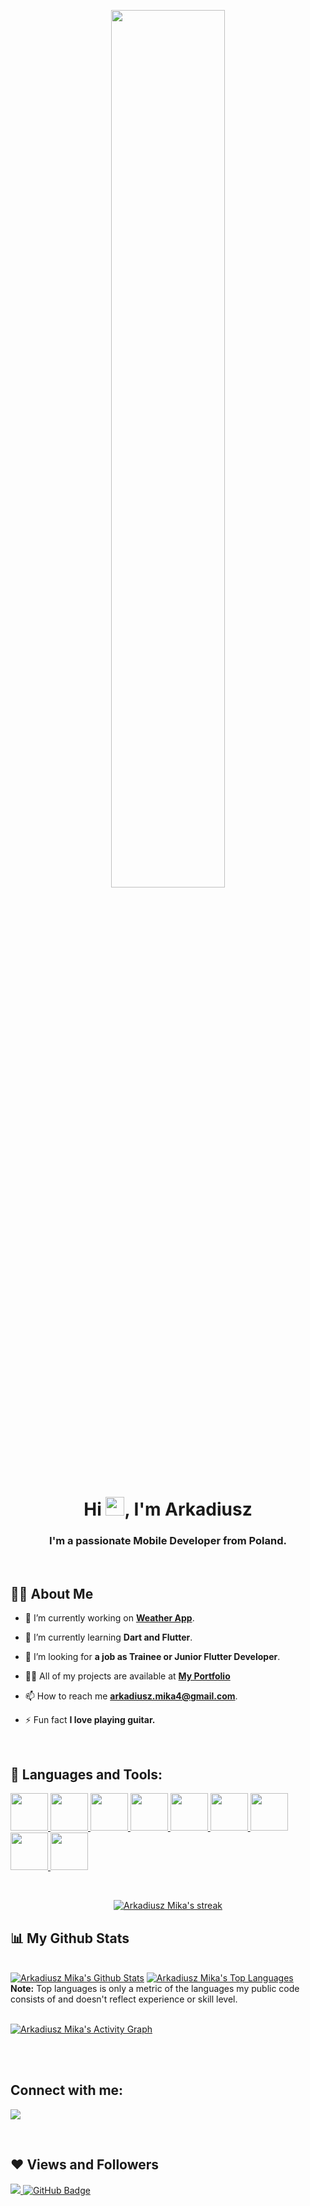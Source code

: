 <p align="center">
    <a href="#"><img width="60%" height="auto" src="https://user-images.githubusercontent.com/71427558/161381190-519e26ab-5f15-4e96-ac39-cceab055bee9.png"      height="175px"/></a>
</p>

<h1 align="center">Hi <img src="https://raw.githubusercontent.com/MartinHeinz/MartinHeinz/master/wave.gif" width="30px">, I'm Arkadiusz</h1>
<h3 align="center">I'm a passionate Mobile Developer from Poland.</h3>

</br>

## 🙋‍♂️ About Me

- 🔭 I’m currently working on **[Weather App](https://github.com/Arkadiusz4/Weather-App)**.

- 🌱 I’m currently learning **Dart and Flutter**.

- 👯 I’m looking for **a job as Trainee or Junior Flutter Developer**.

- 👨‍💻 All of my projects are available at **[My Portfolio](https://github.com/Arkadiusz4?tab=repositories)**

- 📫 How to reach me **arkadiusz.mika4@gmail.com**.

- ⚡ Fun fact **I love playing guitar.**

</br>

## 🚀 Languages and Tools:

<p align="left"> 
    <a href="https://flutter.dev/" target="_blank"> <img src="https://img.icons8.com/color/48/000000/flutter.png" height="60px"/> </a>
    <a href="https://dart.dev/" target="_blank"> <img src="https://img.icons8.com/color/48/000000/dart.png" height="60px"/> </a>
    <a href="https://www.java.com" target="_blank"> <img src="https://img.icons8.com/color/48/000000/java-coffee-cup-logo.png" height="60px"/> </a>
    <a href="https://firebase.google.com/" target="_blank"> <img src="https://img.icons8.com/color/48/000000/firebase.png" height="60px"/> </a>   
    <a href="https://git-scm.com/" target="_blank"> <img src="https://img.icons8.com/color/48/000000/git.png" height="60px"/> </a>
    <a href="https://git-scm.com/" target="_blank"> <img src="https://cdn-icons-png.flaticon.com/512/226/226770.png" height="60px"/> </a>
    <a href="https://git-scm.com/" target="_blank"> <img src="https://cdn-icons-png.flaticon.com/512/731/731985.png" height="60px"/> </a>
    <a href="https://git-scm.com/" target="_blank"> <img src="https://img.icons8.com/color/48/000000/visual-studio-code-2019.png" height="60px"/> </a>
    <a href="https://git-scm.com/" target="_blank"> <img src="https://img.icons8.com/color/48/000000/android-studio--v3.png" height="60px"/> </a>
</p>

<br/>

<p align="center">
    <a href="https://github.com/Arkadiusz4/github-readme-streak-stats">
        <img title="🔥 Get streak stats for your profile at git.io/streak-stats" alt="Arkadiusz Mika's streak" src="https://github-readme-streak-stats.herokuapp.com/?user=Arkadiusz4&theme=black-ice&hide_border=true&stroke=0000&background=060A0CD0"/>
    </a>
</p>

## 📊 My Github Stats

  <br/>
    <a href="https://github.com/Arkadiusz4/github-readme-stats"><img alt="Arkadiusz Mika's Github Stats" src="https://github-readme-stats.vercel.app/api?username=Arkadiusz4&show_icons=true&count_private=true&theme=react&hide_border=true&bg_color=0D1117" /></a>
  <a href="https://github.com/Arkadiusz4/github-readme-stats"><img alt="Arkadiusz Mika's Top Languages" src="https://github-readme-stats.vercel.app/api/top-langs/?username=Arkadiusz4&langs_count=8&count_private=true&layout=compact&theme=react&hide_border=true&bg_color=0D1117" /></a>
  <br/>
  <b>Note:</b> Top languages is only a metric of the languages my public code consists of and doesn't reflect experience or skill level.


<br/>
<br/>

<a href="https://github.com/Arkadiusz4/github-readme-activity-graph"><img alt="Arkadiusz Mika's Activity Graph" src="https://activity-graph.herokuapp.com/graph?username=Arkadiusz4&bg_color=0D1117&color=5BCDEC&line=5BCDEC&point=FFFFFF&hide_border=true" /></a>

<br/>
<br/>

## Connect with me:
<p align="left">

<a href = "https://www.linkedin.com/in/arkadiuszmika/"><img src="https://img.icons8.com/fluent/48/000000/linkedin.png"/></a>

</p>
</br>

## ❤ Views and Followers
<a href="https://github.com/Meghna-DAS/github-profile-views-counter">
    <img src="https://komarev.com/ghpvc/?username=Arkadiusz4">
</a>
<a href="https://github.com/Arkadiusz4?tab=followers"><img src="https://img.shields.io/github/followers/Arkadiusz4?label=Followers&style=social" alt="GitHub Badge"></a>
